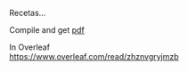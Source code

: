 Recetas...

Compile and get [pdf](https://latexonline.cc/compile?git=https%3A%2F%2Fgithub.com%2Fisraelmcmc%2FRecetario&target=Recetario.tex&command=pdflatex)

In Overleaf  
https://www.overleaf.com/read/zhznvgryjmzb
